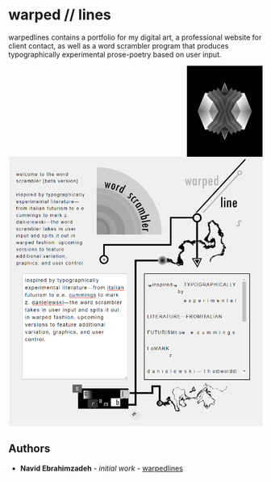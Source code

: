 # warped // lines

warpedlines contains a portfolio for my digital art, a professional website for client contact, as well as a word scrambler program that produces typographically experimental prose-poetry based on user input. 

<img src="warped-logo-alt.png" align="right" title="warped//lines logo" width="150" height="180">

<p align="center">
  <img src="word-scrambler-example.PNG" title="word scrambler preview" width="503" height="533">
</p>

## Authors

* **Navid Ebrahimzadeh** - *initial work* - [warpedlines](https://github.com/warpedlines)


